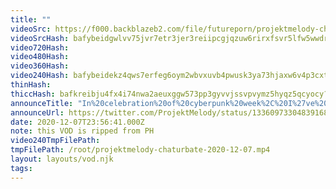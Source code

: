 ```yaml
---
title: ""
videoSrc: https://f000.backblazeb2.com/file/futureporn/projektmelody-chaturbate-2020-12-07.mp4
videoSrcHash: bafybeidgwlvv75jvr7etr3jer3reiipcgjqzuw6rirxfsvr5lfw5wwdrua?filename=projektmelody-chaturbate-20201207T235641Z-source.mp4
video720Hash: 
video480Hash: 
video360Hash: 
video240Hash: bafybeidekz4qws7erfeg6oym2wbvxuvb4pwusk3ya73hjaxw6v4p3cxt2m?filename=projektmelody-chaturbate-20201207T235641Z-240p.mp4
thinHash: 
thiccHash: bafkreibju4fx4i74nwa2aeuxggw573pp3gyvvjssvpvymz5hyqz5qcyocy?filename=20201207T235641Z-thicc.jpg
announceTitle: "In%20celebration%20of%20cyberpunk%20week%2C%20I%27ve%20jacked%20up%20all%20the%20neon%20in%20my%20room%20%20%282%20and%20a%20half%20more%20days....%29"
announceUrl: https://twitter.com/ProjektMelody/status/1336097330483916800
date: 2020-12-07T23:56:41.000Z
note: this VOD is ripped from PH
video240TmpFilePath: 
tmpFilePath: /root/projektmelody-chaturbate-2020-12-07.mp4
layout: layouts/vod.njk
tags:
---
```

